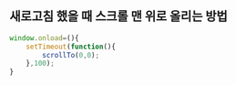 ## 새로고침 했을 때 스크롤 맨 위로 올리는 방법

```javascript
window.onload=(){
    setTimeout(function(){
        scrollTo(0,0);
    },100);
}
```

